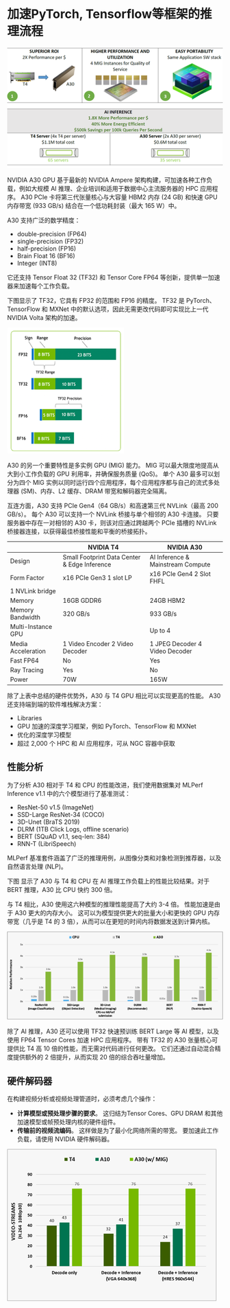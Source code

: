 # 加速PyTorch, Tensorflow等框架的推理流程


![](a30-featured.png)

NVIDIA A30 GPU 基于最新的 NVIDIA Ampere 架构构建，可加速各种工作负载，例如大规模 AI 推理、企业培训和适用于数据中心主流服务器的 HPC 应用程序。 A30 PCIe 卡将第三代张量核心与大容量 HBM2 内存 (24 GB) 和快速 GPU 内存带宽 (933 GB/s) 结合在一个低功耗封装（最大 165 W）中。

A30 支持广泛的数学精度：

* double-precision (FP64)
* single-precision (FP32)
* half-precision (FP16)
* Brain Float 16 (BF16)
* Integer (INT8)


它还支持 Tensor Float 32 (TF32) 和 Tensor Core FP64 等创新，提供单一加速器来加速每个工作负载。

下图显示了 TF32，它具有 FP32 的范围和 FP16 的精度。 TF32 是 PyTorch、TensorFlow 和 MXNet 中的默认选项，因此无需更改代码即可实现比上一代 NVIDIA Volta 架构的加速。

![](TF32-and-other-precisions-in-bit-numbers.png)

A30 的另一个重要特性是多实例 GPU (MIG) 能力。 MIG 可以最大限度地提高从大到小工作负载的 GPU 利用率，并确保服务质量 (QoS)。 单个 A30 最多可以划分为四个 MIG 实例以同时运行四个应用程序，每个应用程序都与自己的流式多处理器 (SM)、内存、L2 缓存、DRAM 带宽和解码器完全隔离。

互连方面，A30 支持 PCIe Gen4（64 GB/s）和高速第三代 NVLink（最高 200 GB/s）。 每个 A30 可以支持一个 NVLink 桥接与单个相邻的 A30 卡连接。 只要服务器中存在一对相邻的 A30 卡，则该对应通过跨越两个 PCIe 插槽的 NVLink 桥接器连接，以获得最佳桥接性能和平衡的桥接拓扑。

|	|NVIDIA T4|	NVIDIA A30|
|----|----|----|
|Design	|Small Footprint Data Center & Edge Inference	|AI Inference & Mainstream Compute|
|Form Factor|	x16 PCIe Gen3 1 slot LP|	x16 PCIe Gen4 2 Slot FHFL
1 NVLink bridge|
|Memory	|16GB GDDR6|	24GB HBM2|
|Memory Bandwidth​|	320 GB/s|	933 GB/s|
|Multi-Instance GPU	 ||	Up to 4|
|Media Acceleration	|1 Video Encoder 2 Video Decoder	|1 JPEG Decoder 4 Video Decoder|
|Fast FP64	|No	|Yes|
|Ray Tracing|	Yes|	No|
|Power ​|	70W	|165W|


除了上表中总结的硬件优势外，A30 与 T4 GPU 相比可以实现更高的性能。 A30 还支持端到端的软件堆栈解决方案：

* Libraries
* GPU 加速的深度学习框架，例如 PyTorch、TensorFlow 和 MXNet
* 优化的深度学习模型
* 超过 2,000 个 HPC 和 AI 应用程序，可从 NGC 容器中获取


## 性能分析

为了分析 A30 相对于 T4 和 CPU 的性能改进，我们使用数据集对 MLPerf Inference v1.1 中的六个模型进行了基准测试：

* ResNet-50 v1.5 (ImageNet)
* SSD-Large ResNet-34 (COCO)
* 3D-Unet (BraTS 2019)
* DLRM (1TB Click Logs, offline scenario)
* BERT (SQuAD v1.1, seq-len: 384)
* RNN-T (LibriSpeech)

MLPerf 基准套件涵盖了广泛的推理用例，从图像分类和对象检测到推荐器，以及自然语言处理 (NLP)。

下图 显示了 A30 与 T4 和 CPU 在 AI 推理工作负载上的性能比较结果。对于 BERT 推理，A30 比 CPU 快约 300 倍。

与 T4 相比，A30 使用这六种模型的推理性能提高了大约 3-4 倍。 性能加速是由于 A30 更大的内存大小。 这可以为模型提供更大的批量大小和更快的 GPU 内存带宽（几乎是 T4 的 3 倍），从而可以在更短的时间内将数据发送到计算内核。

![](Performance-comparison-of-A30-over-T4-and-CPU-using-MLPerf-625x255.png)


除了 AI 推理，A30 还可以使用 TF32 快速预训练 BERT Large 等 AI 模型，以及使用 FP64 Tensor Cores 加速 HPC 应用程序。 带有 TF32 的 A30 张量核心可提供比 T4 高 10 倍的性能，而无需对代码进行任何更改。 它们还通过自动混合精度提供额外的 2 倍提升，从而实现 20 倍的综合吞吐量增加。

## 硬件解码器
在构建视频分析或视频处理管道时，必须考虑几个操作：

* **计算模型或预处理步骤的要求**。 这归结为Tensor Cores、GPU DRAM 和其他加速模型或帧预处理内核的硬件组件。
* **传输前的视频流编码**。 这样做是为了最小化网络所需的带宽。 要加速此工作负载，请使用 NVIDIA 硬件解码器。

![](The-number-of-streams-being-processed-on-different-GPUs.png)
















